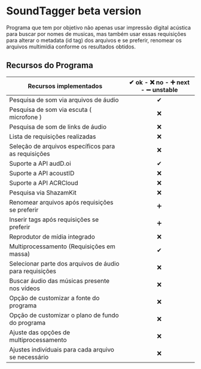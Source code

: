 # SoundTagger beta version

Programa que tem por objetivo não apenas usar impressão digital acústica para buscar por nomes de musicas, mas também
usar essas requisições para alterar o metadata (id tag) dos arquivos e se preferir, renomear os arquivos multimídia
conforme os resultados obtidos.
 
## Recursos do Programa

| Recursos implementados                                  | ✔ ok - ❌ no - ➕ next - ➖ unstable |
|---------------------------------------------------------|:---------------------------------:|
| Pesquisa de som via arquivos de áudio                   |                 ✔                 |
| Pesquisa de som via escuta ( microfone )                |                 ❌                 |
| Pesquisa de som de links de áudio                       |                 ❌                 |
| Lista de requisições realizadas                         |                 ❌                 |
| Seleção de arquivos específicos para as requisições     |                 ❌                 |
| Suporte a API audD.oi                                   |                 ✔                 |
| Suporte a API acoustID                                  |                 ❌                 |
| Suporte a API ACRCloud                                  |                 ❌                 |
| Pesquisa via ShazamKit                                  |                 ❌                 |
| Renomear arquivos após requisições se preferir          |                 ➕                 |
| Inserir tags após requisições se preferir               |                 ➕                 |
| Reprodutor de mídia integrado                           |                 ❌                 |
| Multiprocessamento (Requisições em massa)               |                 ✔                 |
| Selecionar parte dos arquivos de áudio para requisições |                 ❌                 |
| Buscar áudio das músicas presente nos vídeos            |                 ❌                 |
| Opção de customizar a fonte do programa                 |                 ❌                 |
| Opção de customizar o plano de fundo do programa        |                 ❌                 |
| Ajuste das opções de multiprocessamento                 |                 ❌                 |
| Ajustes indivíduais para cada arquivo se necessário     |                 ❌                 |
